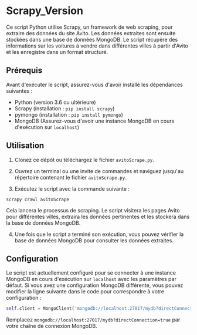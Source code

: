 # Scrapy_Version

Ce script Python utilise Scrapy, un framework de web scraping, pour extraire des données du site Avito. Les données extraites sont ensuite stockées dans une base de données MongoDB. Le script récupère des informations sur les voitures à vendre dans différentes villes à partir d'Avito et les enregistre dans un format structuré.

## Prérequis

Avant d'exécuter le script, assurez-vous d'avoir installé les dépendances suivantes :

- Python (version 3.6 ou ultérieure)
- Scrapy (installation : `pip install scrapy`)
- pymongo (installation : `pip install pymongo`)
- MongoDB (Assurez-vous d'avoir une instance MongoDB en cours d'exécution sur `localhost`)

## Utilisation

1. Clonez ce dépôt ou téléchargez le fichier `avitoScrape.py`.

2. Ouvrez un terminal ou une invite de commandes et naviguez jusqu'au répertoire contenant le fichier `avitoScrape.py`.

3. Exécutez le script avec la commande suivante :
```shell
scrapy crawl avitoScrape
```

Cela lancera le processus de scraping. Le script visitera les pages Avito pour différentes villes, extraira les données pertinentes et les stockera dans la base de données MongoDB.

4. Une fois que le script a terminé son exécution, vous pouvez vérifier la base de données MongoDB pour consulter les données extraites.

## Configuration

Le script est actuellement configuré pour se connecter à une instance MongoDB en cours d'exécution sur `localhost` avec les paramètres par défaut. Si vous avez une configuration MongoDB différente, vous pouvez modifier la ligne suivante dans le code pour correspondre à votre configuration :

```python
self.client = MongoClient('mongodb://localhost:27017/mydb?directConnection=true')
```
Remplacez `mongodb://localhost:27017/mydb?directConnection=true` par votre chaîne de connexion MongoDB.
